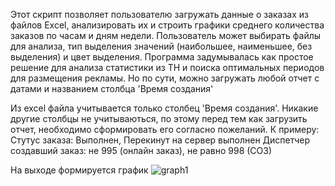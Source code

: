 Этот скрипт позволяет пользователю загружать данные о заказах из файлов Excel, анализировать их и строить графики среднего количества заказов по часам и дням недели. Пользователь может выбирать файлы для анализа, тип выделения значений (наибольшее, наименьшее, без выделения) и цвет выделения.
Программа задумывалась как простое решение для анализа статистики из ТН и поиска оптимальных периодов для размещения рекламы. Но по сути, можно загружать любой отчет с датами и названием столбца 'Время создания'

Из excel файла учитывается только столбец 'Время создания'. Никакие другие столбцы не учитываються, по этому перед тем как загрузить отчет, необходимо сформировать его согласно пожеланий. 
К примеру: 
    Стутус заказа: Выполнен, Перекинут на сервер выполнен
    Диспетчер создавший заказ: не 995 (онлайн заказ), не равно 998 (СОЗ)

На выходе формируется график
![graph1](https://github.com/user-attachments/assets/343d904a-27b1-44ff-9524-bd17765ed98c)
